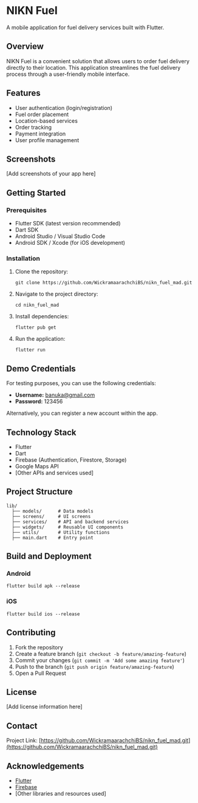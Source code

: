 # NIKN Fuel

A mobile application for fuel delivery services built with Flutter.

## Overview

NIKN Fuel is a convenient solution that allows users to order fuel delivery directly to their location. This application streamlines the fuel delivery process through a user-friendly mobile interface.

## Features

- User authentication (login/registration)
- Fuel order placement
- Location-based services
- Order tracking
- Payment integration
- User profile management

## Screenshots

[Add screenshots of your app here]

## Getting Started

### Prerequisites

- Flutter SDK (latest version recommended)
- Dart SDK
- Android Studio / Visual Studio Code
- Android SDK / Xcode (for iOS development)

### Installation

1. Clone the repository:
   ```
   git clone https://github.com/WickramaarachchiBS/nikn_fuel_mad.git
   ```

2. Navigate to the project directory:
   ```
   cd nikn_fuel_mad
   ```

3. Install dependencies:
   ```
   flutter pub get
   ```

4. Run the application:
   ```
   flutter run
   ```

## Demo Credentials

For testing purposes, you can use the following credentials:

- **Username:** banuka@gmail.com
- **Password:** 123456

Alternatively, you can register a new account within the app.

## Technology Stack

- Flutter
- Dart
- Firebase (Authentication, Firestore, Storage)
- Google Maps API
- [Other APIs and services used]

## Project Structure

```
lib/
  ├── models/      # Data models
  ├── screens/     # UI screens
  ├── services/    # API and backend services
  ├── widgets/     # Reusable UI components
  ├── utils/       # Utility functions
  ├── main.dart    # Entry point
```

## Build and Deployment

### Android

```
flutter build apk --release
```

### iOS

```
flutter build ios --release
```

## Contributing

1. Fork the repository
2. Create a feature branch (`git checkout -b feature/amazing-feature`)
3. Commit your changes (`git commit -m 'Add some amazing feature'`)
4. Push to the branch (`git push origin feature/amazing-feature`)
5. Open a Pull Request

## License

[Add license information here]

## Contact

Project Link: [https://github.com/WickramaarachchiBS/nikn_fuel_mad.git](https://github.com/WickramaarachchiBS/nikn_fuel_mad.git)

## Acknowledgements

- [Flutter](https://flutter.dev/)
- [Firebase](https://firebase.google.com/)
- [Other libraries and resources used]